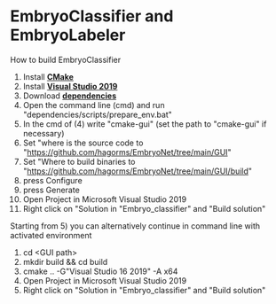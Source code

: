 # EmbryoClassifier and EmbryoLabeler
How to build EmbryoClassifier
1) Install <a href="https://cmake.org/download/"><b>CMake</b></a> 
2) Install <a href= "https://docs.microsoft.com/de-de/visualstudio/releases/2019/history"> <b>Visual Studio 2019</b> </a>
3) Download <a href="https://drive.google.com/file/d/1JTOIYtY5jYUGbXGmBsgfuLHoRTNAc3qx/view?usp=sharing"><b>dependencies</b></a>
5) Open the command line (cmd) and run "dependencies/scripts/prepare_env.bat"
6) In the cmd of (4) write "cmake-gui" (set the path to "cmake-gui" if necessary)
7) Set "where is the source code to  "https://github.com/hagorms/EmbryoNet/tree/main/GUI"
8) Set "Where to build binaries to "https://github.com/hagorms/EmbryoNet/tree/main/GUI/build" 
9) press Configure 
10) press Generate 
11) Open Project in Microsoft Visual Studio 2019
12) Right click on "Solution in  "Embryo_classifier" and "Build solution"


Starting from 5) you can alternatively continue in command line with activated environment
1) cd \<GUI path\>
2) mkdir build && cd build
3) cmake .. -G"Visual Studio 16 2019" -A x64
4) Open Project in Microsoft Visual Studio 2019
5) Right click on "Solution in  "Embryo_classifier" and "Build solution"
